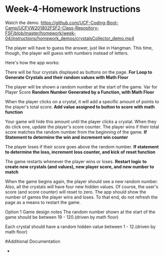 # Week-4-Homework Instructions

Watch the demo. https://github.com/UCF-Coding-Boot-Camp/UCFVW201802FSF2-Class-Repository-FSF/blob/master/homework/week-04/instructions/homework_demos/crystalsCollector_demo.mp4

The player will have to guess the answer, just like in Hangman. This time, though, the player will guess with numbers instead of letters.

Here's how the app works:

There will be four crystals displayed as buttons on the page.
    **For Loop to Generate Crystals and their random values with Math Floor**

The player will be shown a random number at the start of the game.
    Var for Player Score
    **Random Number Generated by a Function, with Math Floor**

When the player clicks on a crystal, it will add a specific amount of points to the player's total score.
    **Add value assigned to button to score with math function**

Your game will hide this amount until the player clicks a crystal.
When they do click one, update the player's score counter.
The player wins if their total score matches the random number from the beginning of the game.
    **If Statement to determine the win and increment win counter**

The player loses if their score goes above the random number.
    **If statement to determine the loss, increment loss counter, and kick of reset function**

The game restarts whenever the player wins or loses.
    **Restart logic to create new crystals (and values), new player score, and new number to match**

When the game begins again, the player should see a new random number. Also, all the crystals will have four new hidden values. Of course, the user's score (and score counter) will reset to zero.
The app should show the number of games the player wins and loses. To that end, do not refresh the page as a means to restart the game.

Option 1 Game design notes
The random number shown at the start of the game should be between 19 - 120.(driven by math floor)

Each crystal should have a random hidden value between 1 - 12.(driven by math floor)

#Additional Documentation

*